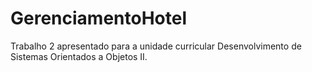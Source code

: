 # GerenciamentoHotel
Trabalho 2 apresentado para a unidade curricular Desenvolvimento de Sistemas Orientados a Objetos II.
